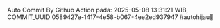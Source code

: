 Auto Commit By Github Action pada: 2025-05-08 13:31:21 WIB, COMMIT_UUID 0589427e-1417-4e58-b067-4ee2ed937947 #autohijau🗿
